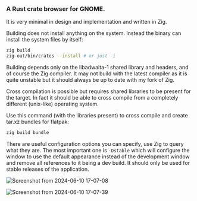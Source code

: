 ### A Rust crate browser for GNOME.

It is very minimal in design and implementation and written in Zig.

Building does not install anything on the system. Instead the binary can install the system files by itself:
```sh
zig build
zig-out/bin/crates --install # or just -i
```

Building depends only on the libadwaita-1 shared library and headers, and of course the Zig compiler.
It may not build with the latest compiler as it is quite unstable but it should always be up to date with my fork of Zig.

Cross compilation is possible but requires shared libraries to be present for the target.
In fact it should be able to cross compile from a completely different (unix-like) operating system.

Use this command (with the libraries present) to cross compile and create tar.xz bundles for flatpak:
```sh
zig build bundle
```

There are useful configuration options you can specify, use Zig to query what they are.
The most important one is `-Dstable` which will configure the window to use the default
appearance instead of the development window and remove all references to it being a dev build.
It should only be used for stable releases of the application.

![Screenshot from 2024-06-10 17-07-08](https://github.com/TeamPuzel/Crates/assets/94306330/35086337-6524-4708-b6db-78506baf197e)

![Screenshot from 2024-06-10 17-07-39](https://github.com/TeamPuzel/Crates/assets/94306330/5d388d95-9e47-45a2-bcc7-51a9fe062e9e)
